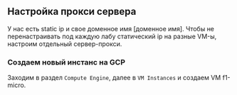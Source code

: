 ## Настройка прокси сервера
У нас есть static ip и свое доменное имя [доменное имя]. Чтобы не перенастраивать под каждую лабу статический ip на разные VM-ы, настроим отдельный сервер-прокси.

### Создаем новый инстанс на GCP
Заходим в раздел `Compute Engine`, далее в `VM Instances` и создаем VM f1-micro.
